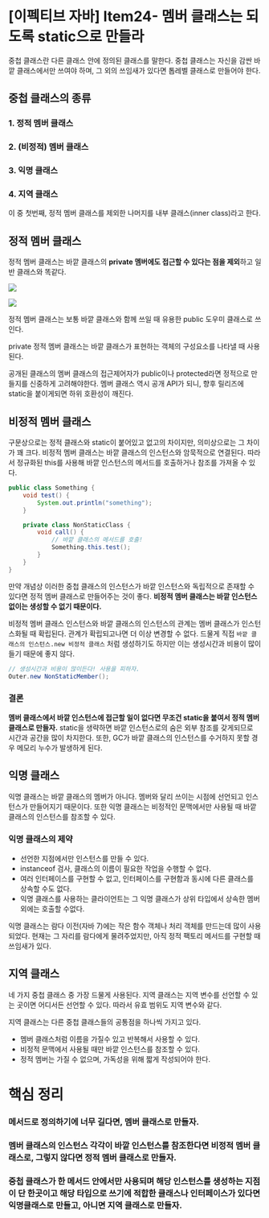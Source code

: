 # [이펙티브 자바] Item24- 멤버 클래스는 되도록 static으로 만들라

중첩 클래스란 다른 클래스 안에 정의된 클래스를 말한다. 중첩 클래스는 자신을 감싼 바깥 클래스에서만 쓰여야 하며, 그 외의 쓰임새가 있다면 톱레벨 클래스로 만들어야 한다.

## 중첩 클래스의 종류

### 1. 정적 멤버 클래스

### 2. (비정적) 멤버 클래스

### 3. 익명 클래스

### 4. 지역 클래스

이 중 첫번째, 정적 멤버 클래스를 제외한 나머지를 내부 클래스(inner class)라고 한다.

## 정적 멤버 클래스

정적 멤버 클래스는 바깥 클래스의 **private 멤버에도 접근할 수 있다는 점을 제외**하고 일반 클래스와 똑같다.

![](notion://www.notion.so/image/https%3A%2F%2Fs3-us-west-2.amazonaws.com%2Fsecure.notion-static.com%2Fc2c747b5-43cb-48ac-a2eb-a56d18e09b1f%2FUntitled.png?table=block&id=534761fb-d5f8-4e68-9342-3785de51e8b4&width=1920&userId=55cc1585-16fe-44cd-965e-0b60ea44e75f&cache=v2)

![](notion://www.notion.so/image/https%3A%2F%2Fs3-us-west-2.amazonaws.com%2Fsecure.notion-static.com%2F7e635455-6be1-44a1-9581-905705c12eba%2FUntitled.png?table=block&id=375ae832-9572-4a0b-8421-5193ab03cc1e&width=1920&userId=55cc1585-16fe-44cd-965e-0b60ea44e75f&cache=v2)

정적 멤버 클래스는 보통 바깥 클래스와 함께 쓰일 때 유용한 public 도우미 클래스로 쓰인다. 

private 정적 멤버 클래스는 바깥 클래스가 표현하는 객체의 구성요소를 나타낼 때 사용된다. 

공개된 클래스의 멤버 클래스의 접근제어자가 public이나 protected라면 정적으로 만들지를 신중하게 고려해야한다. 멤버 클래스 역시 공개 API가 되니, 향후 릴리즈에 static을 붙이게되면 하위 호환성이 깨진다.

## 비정적 멤버 클래스

구문상으로는 정적 클래스와 static이 붙어있고 없고의 차이지만, 의미상으로는 그 차이가 꽤 크다. 비정적 멤버 클래스는 바깥 클래스의 인스턴스와 암묵적으로 연결된다. 따라서 정규화된 this를 사용해 바깥 인스턴스의 메서드를 호출하거나 참조를 가져올 수 있다.

```java
public class Something {
    void test() {
        System.out.println("something");
    }

    private class NonStaticClass {
        void call() {
            // 바깥 클래스의 메서드를 호출!
            Something.this.test();
        }
    }
}
```

만약 개념상 이러한 중첩 클래스의 인스턴스가 바깥 인스턴스와 독립적으로 존재할 수 있다면 정적 멤버 클래스로 만들어주는 것이 좋다. **비정적 멤버 클래스는 바깥 인스턴스 없이는 생성할 수 없기 때문이다.**

비정적 멤버 클래스 인스턴스와 바깥 클래스의 인스턴스의 관계는 멤버 클래스가 인스턴스화될 때 확립된다. 관계가 확립되고나면 더 이상 변경할 수 없다. 드물게 직접 `바깥 클래스의 인스턴스.new 비정적 클래스` 처럼 생성하기도 하지만 이는 생성시간과 비용이 많이 들기 때문에 좋지 않다.

```java
// 생성시간과 비용이 많이든다! 사용을 피하자.
Outer.new NonStaticMember();
```

### 결론

**멤버 클래스에서 바깥 인스턴스에 접근할 일이 없다면 무조건 static을 붙여서 정적 멤버 클래스로 만들자.** static을 생략하면 바깥 인스턴스로의 숨은 외부 참조를 갖게되므로 시간과 공간을 많이 차지한다. 또한,  GC가 바깥 클래스의 인스턴스를 수거하지 못할 경우 메모리 누수가 발생하게 된다.

## 익명 클래스

익명 클래스는 바깥 클래스의 멤버가 아니다. 멤버와 달리 쓰이는 시점에 선언되고 인스턴스가 만들어지기 때문이다. 또한 익명 클래스는 비정적인 문맥에서만 사용될 때 바깥 클래스의 인스턴스를 참조할 수 있다.

### 익명 클래스의 제약

- 선언한  지점에서만 인스턴스를 만들 수 있다.
- instanceof 검사, 클래스의 이름이 필요한 작업을 수행할 수 없다.
- 여러 인터페이스를 구현할 수 없고, 인터페이스를 구현함과 동시에 다른 클래스를 상속할 수도 없다.
- 익명 클래스를 사용하는 클라이언트는 그 익명 클래스가 상위 타입에서 상속한 멤버 외에는 호출할 수없다.

익명 클래스는 람다 이전(자바 7)에는 작은 함수 객체나 처리 객체를 만드는데 많이 사용되었다. 현재는 그 자리를 람다에게 물려주었지만, 아직 정적 팩토리 메서드를 구현할 때 쓰임새가 있다.

## 지역 클래스

네 가지 중첩 클래스 중 가장 드물게 사용된다. 지역 클래스는 지역 변수를 선언할 수 있는 곳이면 어디서든 선언할 수 있다. 따라서 유효 범위도 지역 변수와 같다.

지역 클래스는 다른 중첩 클래스들의 공통점을 하나씩 가지고 있다.

- 멤버 클래스처럼 이름을 가질수 있고 반복해서 사용할 수 있다.
- 비정적 문맥에서 사용될 때만 바깥 인스턴스를 참조할 수 있다.
- 정적 멤버는 가질 수 없으며, 가독성을 위해 짧게 작성되어야 한다.

# 핵심 정리

### 메서드로 정의하기에 너무 길다면, 멤버 클래스로 만들자.

### 멤버 클래스의 인스턴스 각각이 바깥 인스턴스를 참조한다면 비정적 멤버 클래스로, 그렇지 않다면 정적 멤버 클래스로 만들자.

### 중첩 클래스가 한 메서드 안에서만 사용되며 해당 인스턴스를 생성하는 지점이 단 한곳이고 해당 타입으로 쓰기에 적합한 클래스나 인터페이스가 있다면 익명클래스로 만들고, 아니면 지역 클래스로 만들자.